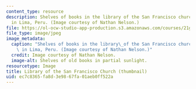 ```yaml
---
content_type: resource
description: Shelves of books in the library of the San Francisco church/monastery
  in Lima, Peru. (Image courtesy of Nathan Nelson.)
file: https://ol-ocw-studio-app-production.s3.amazonaws.com/courses/21g-010-introduction-to-european-and-latin-american-fiction-fall-2006/ec7c8365fa8d3e9867fa01aeb0ff522a_21g-010f06-th.jpg
file_type: image/jpeg
image_metadata:
  caption: "Shelves of books in the library\_of the San Francisco church/monastery\
    \ in Lima, Peru. (Image courtesy of Nathan Nelson.)"
  credit: Image courtesy of Nathan Nelson.
  image-alt: Shelves of old books in partial sunlight.
resourcetype: Image
title: Library of the San Francisco Church (thumbnail)
uid: ec7c8365-fa8d-3e98-67fa-01aeb0ff522a
---
```

